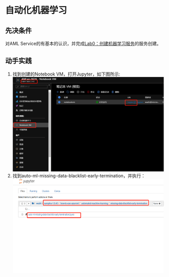 # 自动化机器学习

## 先决条件
对AML Service的有基本的认识，并完成[Lab0：创建机器学习服务](https://docs.microsoft.com/zh-cn/azure/machine-learning/service/quickstart-run-cloud-notebook)的服务创建。  

## 动手实践
1. 找到创建的Notebook VM，打开Jupyter，如下图所示:
   <img width="500" height="300" src="./images/lab1-1.png"/>
2. 找到auto-ml-missing-data-blacklist-early-termination，并执行：
   <img width="500" height="300" src="./images/lab1-2.png"/>

